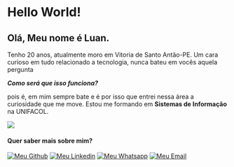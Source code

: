 # Hello World!

## Olá, Meu nome é Luan.
Tenho 20 anos, atualmente moro em Vitoria de Santo Antão-PE. Um cara curioso em tudo relacionado a tecnologia, nunca bateu em vocês aquela pergunta

***Como será que isso funciona?***  

pois é, em mim sempre bate e é por isso que entrei nessa área a curiosidade que me move. Estou me formando em **Sistemas de Informação** na UNIFACOL.

![](https://media.giphy.com/media/3oKIPnAiaMCws8nOsE/giphy.gif)

#### Quer saber mais sobre mim?

[![Meu Github](https://camo.githubusercontent.com/b8077db3d588fd1a38c9db14b67c5ab699b6dce003526213e40291d502e71dba/68747470733a2f2f696d672e736869656c64732e696f2f62616467652f2d4769746875622d3030303f7374796c653d666c61742d737175617265266c6f676f3d476974687562266c6f676f436f6c6f723d7768697465266c696e6b3d68747470733a2f2f6769746875622e636f6d2f6e61747967756c796173 "Meu Github")](http://github.com/Luanvbn "Meu Github")
[![Meu Linkedin](https://camo.githubusercontent.com/4624715b17a93e192168ab0e483734991455a7d8d67c5a28c71c5e4e98cbe5b4/68747470733a2f2f696d672e736869656c64732e696f2f62616467652f2d4c696e6b6564496e2d626c75653f7374796c653d666c61742d737175617265266c6f676f3d4c696e6b6564696e266c6f676f436f6c6f723d7768697465266c696e6b3d68747470733a2f2f7777772e6c696e6b6564696e2e636f6d2f696e2f6e6174617368612d67756c7961732d6239346235323162622f "Meu Linkedin")](https://www.linkedin.com/in/luan-nascimento-307177180/ "Meu Linkedin")
[![Meu Whatsapp](https://camo.githubusercontent.com/4de6d536660949a29de6969f29da73f16fb98bcf7372a9ec1f4c10d80355bd48/68747470733a2f2f696d672e736869656c64732e696f2f62616467652f2d57686174736170702d3443413134333f7374796c653d666c61742d737175617265266c6162656c436f6c6f723d344341313433266c6f676f3d7768617473617070266c6f676f436f6c6f723d7768697465266c696e6b3d68747470733a2f2f6170692e77686174736170702e636f6d2f73656e643f70686f6e653d7365755f74656c65666f6e655f35352b31312b39353339322d3630373526746578743d48656c6c6f21 "Meu Whatsapp")](https://api.whatsapp.com/send?phone=seu_telefone_55+81+991564240&text=Ol%C3%A1,%20Mundo! "Meu Whatsapp")
[![Meu Email](https://camo.githubusercontent.com/e49b149af0ac4774cf481f204d586bdfaaa0b3a1d970bbc7f8034fbefb70ca50/68747470733a2f2f696d672e736869656c64732e696f2f62616467652f2d476d61696c2d6331343433383f7374796c653d666c61742d737175617265266c6f676f3d476d61696c266c6f676f436f6c6f723d7768697465266c696e6b3d6d61696c746f3a6e61746173686167756c79617340676d61696c2e636f6d "Meu Email")](http://mailto:luanvbn@gmail.com "Meu Email")
